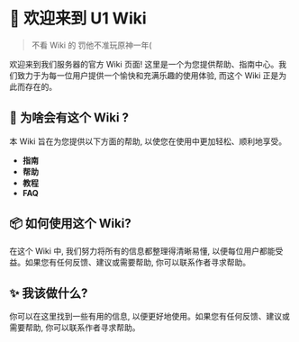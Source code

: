 # 👋 欢迎来到 U1 Wiki
> 不看 Wiki 的 罚他不准玩原神一年(

欢迎来到我们服务器的官方 Wiki 页面! 这里是一个为您提供帮助、指南中心。我们致力于为每一位用户提供一个愉快和充满乐趣的使用体验, 而这个 Wiki 正是为此而存在的。

## **🔨 为啥会有这个 Wiki \?**

本 Wiki 旨在为您提供以下方面的帮助, 以使您在使用中更加轻松、顺利地享受。

- **指南**
- **帮助**
- **教程**
- **FAQ**

## **📦 如何使用这个 Wiki\?**

在这个 Wiki 中, 我们努力将所有的信息都整理得清晰易懂, 以便每位用户都能受益。如果您有任何反馈、建议或需要帮助, 你可以联系作者寻求帮助。

## **✨ 我该做什么\?**

你可以在这里找到一些有用的信息, 以便更好地使用。如果您有任何反馈、建议或需要帮助, 你可以联系作者寻求帮助。
